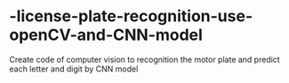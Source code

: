 # -license-plate-recognition-use-openCV-and-CNN-model
Create code of computer vision to recognition the motor plate and predict each letter and digit by CNN model
